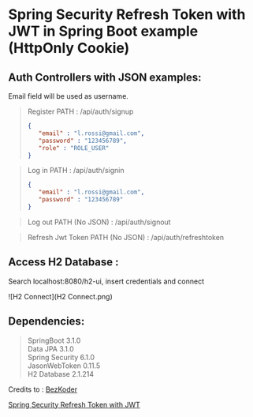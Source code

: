 # Spring Security Refresh Token with JWT in Spring Boot example (HttpOnly Cookie)

## Auth Controllers with JSON examples:  
Email field will be used as username.

> Register PATH : /api/auth/signup  
> ```json  
>{
>    "email" : "l.rossi@gmail.com",
>    "password" : "123456789",
>    "role" : "ROLE_USER"
>}
>  ```  

> Log in PATH : /api/auth/signin 
> ```json  
>{
>    "email" : "l.rossi@gmail.com",
>    "password" : "123456789"
>}
>  ```  
   
> Log out PATH (No JSON) : /api/auth/signout  

> Refresh Jwt Token PATH (No JSON) : /api/auth/refreshtoken 

## Access H2 Database :  
Search localhost:8080/h2-ui, insert credentials and connect  

![H2 Connect](H2 Connect.png)


## Dependencies:  
> SpringBoot 3.1.0  
> Data JPA 3.1.0  
> Spring Security 6.1.0  
> JasonWebToken 0.11.5  
> H2 Database 2.1.214  


Credits to : [BezKoder](https://www.bezkoder.com/)

[Spring Security Refresh Token with JWT](https://www.bezkoder.com/spring-security-refresh-token/)